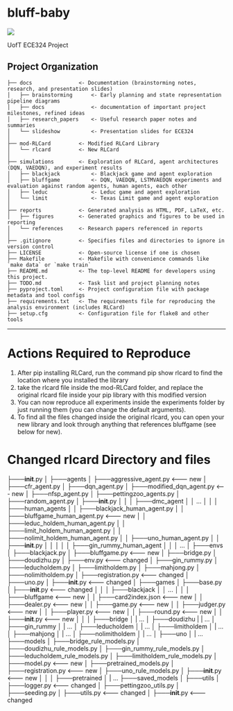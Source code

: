 # bluff-baby

<a target="_blank" href="https://cookiecutter-data-science.drivendata.org/">
    <img src="https://img.shields.io/badge/CCDS-Project%20template-328F97?logo=cookiecutter" />
</a>

UofT ECE324 Project

## Project Organization

```
├── docs               <- Documentation (brainstorming notes, research, and presentation slides)
│   ├── brainstorming      <- Early planning and state representation pipeline diagrams
│   ├── docs               <- documentation of important project milestones, refined ideas
│   ├── research_papers    <- Useful research paper notes and summaries 
│   └── slideshow          <- Presentation slides for ECE324
│
├── mod-RLCard         <- Modified RLCard Library
│   └── rlcard         <- New RLCard
│
├── simulations        <- Exploration of RLCard, agent architectures (DQN, VAEDQN), and experiment results
│   ├── blackjack          <- Blackjack game and agent exploration
│   ├── bluffgame          <- DQN, VAEDQN, LSTMVAEDQN experiments and evaluation against random agents, human agents, each other
│   ├── leduc              <- Leduc game and agent exploration
│   └── limit              <- Texas Limit game and agent exploration
│
├── reports            <- Generated analysis as HTML, PDF, LaTeX, etc.
│   ├── figures        <- Generated graphics and figures to be used in reporting
│   └── references     <- Research papers referenced in reports  
│
├── .gitignore         <- Specifies files and directories to ignore in version control
├── LICENSE            <- Open-source license if one is chosen
├── Makefile           <- Makefile with convenience commands like `make data` or `make train`
├── README.md          <- The top-level README for developers using this project.
├── TODO.md            <- Task list and project planning notes
├── pyproject.toml     <- Project configuration file with package metadata and tool configs
├── requirements.txt   <- The requirements file for reproducing the analysis environment (includes RLCard)
├── setup.cfg          <- Configuration file for flake8 and other tools

```

--------

# Actions Required to Reproduce

1. After pip installing RLCard, run the command pip show rlcard to find the location where you installed the library
2. take the rlcard file inside the mod-RLCard folder, and replace the original rlcard file inside your pip library with this modified version
3. You can now reproduce all experiments inside the experiments folder by just running them (you can change the default arguments).
4. To find all the files changed inside the original rlcard, you can open your new library and look through anything that references bluffgame (see below for new).

# Changed rlcard Directory and files

├───__init__.py
│
├───agents
│   ├───aggressive_agent.py                 <--- new
│   ├───cfr_agent.py
│   ├───dqn_agent.py
│   ├───modified_dqn_agent.py               <--- new
│   ├───nfsp_agent.py
│   ├───pettingzoo_agents.py
│   ├───random_agent.py
│   ├───__init__.py
│   │
│   ├───dmc_agent
│   │   ...
│   │
│   ├───human_agents
│   │   ├───blackjack_human_agent.py
│   │   ├───bluffgame_human_agent.py        <--- new
│   │   ├───leduc_holdem_human_agent.py
│   │   ├───limit_holdem_human_agent.py
│   │   ├───nolimit_holdem_human_agent.py
│   │   ├───uno_human_agent.py
│   │   ├───__init__.py
│   │   │
│   │   ├───gin_rummy_human_agent
│   │   │   ...
│
├───envs
│   ├───blackjack.py
│   ├───bluffgame.py                         <--- new
│   ├───bridge.py
│   ├───doudizhu.py
│   ├───env.py                               <--- changed
│   ├───gin_rummy.py
│   ├───leducholdem.py
│   ├───limitholdem.py
│   ├───mahjong.py
│   ├───nolimitholdem.py
│   ├───registration.py                      <--- changed
│   ├───uno.py
│   ├───__init__.py                          <--- changed
│
├───games
│   ├───base.py
│   ├───__init__.py                          <--- changed
│   │
│   ├───blackjack
│   │   ...
│   │
│   ├───bluffgame                            <--- new
│   │   ├───card2index.json                  <--- new
│   │   ├───dealer.py                        <--- new
│   │   ├───game.py                          <--- new
│   │   ├───judger.py                        <--- new
│   │   ├───player.py                        <--- new
│   │   ├───round.py                         <--- new
│   │   ├───__init__.py                      <--- new
│   │
│   ├───bridge
│   |   ...
│   ├───doudizhu
|   |   ...
│   ├───gin_rummy
│   |   ...
│   ├───leducholdem
│   |   ...
│   ├───limitholdem
│   |   ...
│   ├───mahjong
│   |   ...
│   ├───nolimitholdem
│   |   ...
│   ├───uno
│   |   ...
├───models
│   ├───bridge_rule_models.py
│   ├───doudizhu_rule_models.py
│   ├───gin_rummy_rule_models.py
│   ├───leducholdem_rule_models.py
│   ├───limitholdem_rule_models.py
│   ├───model.py                             <--- new
│   ├───pretrained_models.py
│   ├───registration.py                      <--- new
│   ├───uno_rule_models.py
│   ├───__init__.py                          <--- new
│   │
│   ├───pretrained
│   |   ...
├───saved_models
│
├───utils
│   ├───logger.py                           <--- changed
│   ├───pettingzoo_utils.py
│   ├───seeding.py
│   ├───utils.py                            <--- changed
│   ├───__init__.py                         <--- changed